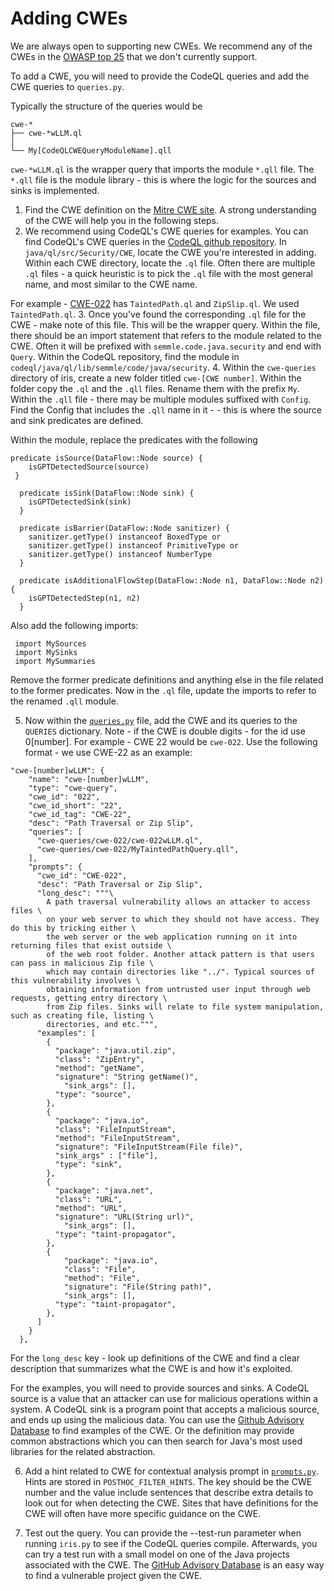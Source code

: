 # Adding CWEs
We are always open to supporting new CWEs. We recommend any of the CWEs in the [OWASP top 25](https://cwe.mitre.org/top25/) that we don't currently support. 

To add a CWE, you will need to provide the CodeQL queries and add the CWE queries to `queries.py`. 

Typically the structure of the queries would be
```
cwe-*
├── cwe-*wLLM.ql
│   
└── My[CodeQLCWEQueryModuleName].qll
```
`cwe-*wLLM.ql` is the wrapper query that imports the module `*.qll` file. The `*.qll` file is the module library - this is where the logic for the sources and sinks is implemented. 

1. Find the CWE definition on the [Mitre CWE site](https://cwe.mitre.org/data/definitions/502.html). A strong understanding of the CWE will help you in the following steps.
2. We recommend using CodeQL's CWE queries for examples. You can find CodeQL's CWE queries in the [CodeQL github repository](https://github.com/github/codeql). In `java/ql/src/Security/CWE`, locate the CWE you're interested in adding. Within each CWE directory, locate the `.ql` file. Often there are multiple `.ql` files - a quick heuristic is to pick the `.ql` file with the most general name, and most similar to the CWE name. 

For example - [CWE-022](https://cwe.mitre.org/data/definitions/22.html) has `TaintedPath.ql` and `ZipSlip.ql`. We used `TaintedPath.ql`. 
3. Once you've found the corresponding `.ql` file for the CWE - make note of this file. This will be the wrapper query. Within the file, there should be an import statement that refers to the module related to the CWE. Often it will be prefixed with `semmle.code.java.security` and end with `Query`. Within the CodeQL repository, find the module in `codeql/java/ql/lib/semmle/code/java/security`. 
4. Within the `cwe-queries` directory of iris, create a new folder titled `cwe-[CWE number]`. Within the folder copy the `.ql` and the `.qll` files. Rename them with the prefix `My`. Within the `.qll` file - there may be multiple modules suffixed with `Config`. Find the Config that includes the `.qll` name in it - - this is where the source and sink predicates are defined. 

Within the module, replace the predicates with the following
```
predicate isSource(DataFlow::Node source) {
    isGPTDetectedSource(source)
 }

  predicate isSink(DataFlow::Node sink) {
    isGPTDetectedSink(sink)
  }

  predicate isBarrier(DataFlow::Node sanitizer) {
    sanitizer.getType() instanceof BoxedType or
    sanitizer.getType() instanceof PrimitiveType or
    sanitizer.getType() instanceof NumberType
  }

  predicate isAdditionalFlowStep(DataFlow::Node n1, DataFlow::Node n2) {
    isGPTDetectedStep(n1, n2)
  }
```

Also add the following imports:
```
 import MySources
 import MySinks
 import MySummaries
```

Remove the former predicate definitions and anything else in the file related to the former predicates. Now in the `.ql` file, update the imports to refer to the renamed `.qll` module.

5. Now within the [`queries.py`](../src/queries.py) file, add the CWE and its queries to the `QUERIES` dictionary. Note - if the CWE is double digits - for the id use 0[number]. For example - CWE 22 would be `cwe-022`. Use the following format - we use CWE-22 as an example:
```
"cwe-[number]wLLM": {
    "name": "cwe-[number]wLLM",
    "type": "cwe-query",
    "cwe_id": "022",
    "cwe_id_short": "22",
    "cwe_id_tag": "CWE-22",
    "desc": "Path Traversal or Zip Slip",
    "queries": [
      "cwe-queries/cwe-022/cwe-022wLLM.ql",
      "cwe-queries/cwe-022/MyTaintedPathQuery.qll",
    ],
    "prompts": {
      "cwe_id": "CWE-022",
      "desc": "Path Traversal or Zip Slip",
      "long_desc": """\
        A path traversal vulnerability allows an attacker to access files \
        on your web server to which they should not have access. They do this by tricking either \
        the web server or the web application running on it into returning files that exist outside \
        of the web root folder. Another attack pattern is that users can pass in malicious Zip file \
        which may contain directories like "../". Typical sources of this vulnerability involves \
        obtaining information from untrusted user input through web requests, getting entry directory \
        from Zip files. Sinks will relate to file system manipulation, such as creating file, listing \
        directories, and etc.""",
      "examples": [
        {
          "package": "java.util.zip",
          "class": "ZipEntry",
          "method": "getName",
          "signature": "String getName()",
            "sink_args": [],
          "type": "source",
        },
        {
          "package": "java.io",
          "class": "FileInputStream",
          "method": "FileInputStream",
          "signature": "FileInputStream(File file)",
          "sink_args" : ["file"],
          "type": "sink",
        },
        {
          "package": "java.net",
          "class": "URL",
          "method": "URL",
          "signature": "URL(String url)",
            "sink_args": [],
          "type": "taint-propagator",
        },
        {
            "package": "java.io",
            "class": "File",
            "method": "File",
            "signature": "File(String path)",
            "sink_args": [],
          "type": "taint-propagator",
        },
      ]
    }
  },
```

For the `long_desc` key - look up definitions of the CWE and find a clear description that summarizes what the CWE is and how it's exploited. 

For the examples, you will need to provide sources and sinks. A CodeQL source is a value that an attacker can use for malicious operations within a system. A CodeQL sink is a program point that accepts a malicious source, and ends up using the malicious data. You can use the [Github Advisory Database](https://github.com/advisories) to find examples of the CWE. Or the definition may provide common abstractions which you can then search for Java's most used libraries for the related abstraction. 

6. Add a hint related to CWE for contextual analysis prompt in [`prompts.py`](../src/prompts.py). Hints are stored in `POSTHOC_FILTER_HINTS`. The key should be the CWE number and the value include sentences that describe extra details to look out for when detecting the CWE. Sites that have definitions for the CWE will often have more specific guidance on the CWE.

6. Test out the query. You can provide the --test-run parameter when running `iris.py` to see if the CodeQL queries compile. Afterwards, you can try a test run with a small model on one of the Java projects associated with the CWE. The [GitHub Advisory Database](https://github.com/advisories) is an easy way to find a vulnerable project given the CWE.